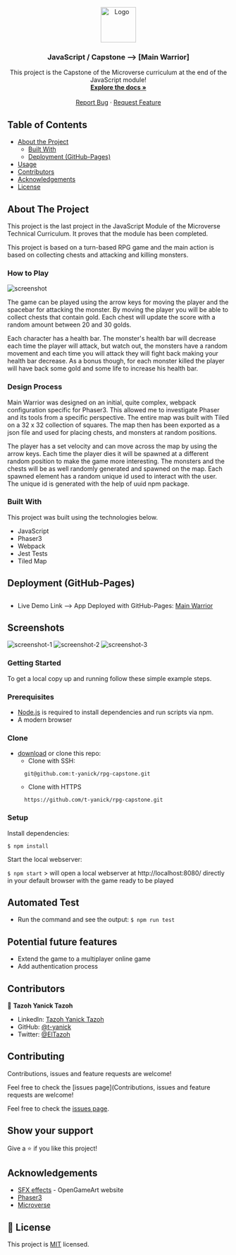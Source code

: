 <p align="center">
     <a href="https://github.com/t-yanick/rpg-capstone">
    <img src="assets/readme/microverse.png" alt="Logo" width="80" height="80">
  </a>

  <h3 align="center">JavaScript / Capstone --> [Main Warrior]</h3>

  <p align="center">
    This project is the Capstone of the Microverse curriculum at the end of the JavaScript module!
    <br />
    <a href="https://github.com/t-yanick/rpg-capstone"><strong>Explore the docs »</strong></a>
    <br />
    <br />
    <a href="https://github.com/t-yanick/rpg-capstone/issues">Report Bug</a>
    ·
    <a href="https://github.com/t-yanick/rpg-capstone/issues">Request Feature</a>
  </p>
</p>

<!-- TABLE OF CONTENTS -->
## Table of Contents

* [About the Project](#about-the-project)
  * [Built With](#built-with)
  * [Deployment (GitHub-Pages)](#deployment-(gitHub-pages))
* [Usage](#usage)
* [Contributors](#contributors)
* [Acknowledgements](#acknowledgements)
* [License](#license)

<!-- ABOUT THE PROJECT -->
## About The Project

This project is the last project in the JavaScript Module of the Microverse Technical Curriculum. It proves that the module has been completed.

This project is based on a turn-based RPG game and the main action is based on collecting chests and attacking and killing monsters.

### How to Play

![screenshot](assets/readme/controls.png)

The game can be played using the arrow keys for moving the player and the spacebar for attacking the monster.
By moving the player you will be able to collect chests that contain gold. Each chest will update the score with a random amount between 20 and 30 golds.

Each character has a health bar. The monster's health bar will decrease each time the player will attack, but watch out, the monsters have a random movement and each time you will attack they will fight back making your health bar decrease.
As a bonus though, for each monster killed the player will have back some gold and some life to increase his health bar.

### Design Process

Main Warrior was designed on an initial, quite complex, webpack configuration specific for Phaser3. This allowed me to investigate Phaser and its tools from a specific perspective. The entire map was built with Tiled on a 32 x 32 collection of squares. The map then has been exported as a json file and used for placing chests, and monsters at random positions.

The player has a set velocity and can move across the map by using the arrow keys. Each time the player dies it will be spawned at a different random position to make the game more interesting. The monsters and the chests will be as well randomly generated and spawned on the map. Each spawned element has a random unique id used to interact with the user. The unique id is generated with the help of uuid npm package.

### Built With
This project was built using the technologies below.
* JavaScript
* Phaser3
* Webpack
* Jest Tests
* Tiled Map

<!-- Live Demo -->
## Deployment (GitHub-Pages)
##
* Live Demo Link --> App Deployed with GitHub-Pages: [Main Warrior]()

## Screenshots
![screenshot-1](assets/readme/screenshot1.png)
![screenshot-2](assets/readme/screenshot2.png)
![screenshot-3](assets/readme/screenshot3.png)

### Getting Started

To get a local copy up and running follow these simple example steps.

### Prerequisites

 * [Node.js](https://nodejs.org/) is required to install dependencies and run scripts via npm.
 * A modern browser

### Clone
* [download](https://github.com/t-yanick/rpg-capstone/archive/refs/heads/development.zip) or clone this repo:
  - Clone with SSH:
  ```
    git@github.com:t-yanick/rpg-capstone.git
  ```
  - Clone with HTTPS
  ```
    https://github.com/t-yanick/rpg-capstone.git

### Setup

Install dependencies:

```
$ npm install
```

Start the local webserver:

```$ npm start``` > will open a local webserver at http://localhost:8080/ directly in your default browser with the game ready to be played

  ## Automated Test

* Run the command and see the output:
```$ npm run test```


 ## Potential future features
- Extend the game to a multiplayer online game
- Add authentication process

## Contributors

👤 **Tazoh Yanick Tazoh**

- LinkedIn: [Tazoh Yanick Tazoh](https://www.linkedin.com/in/tazoh-yanick-tazoh/)
- GitHub: [@t-yanick](https://github.com/t-yanick)
- Twitter: [@ElTazoh](https://twitter.com/ElTazoh)

## Contributing

Contributions, issues and feature requests are welcome!

Feel free to check the [issues page](Contributions, issues and feature requests are welcome!

Feel free to check the [issues page](https://github.com/t-yanick/rpg-capstone/issues).


## Show your support

Give a :star: if you like this project!

<!-- ACKNOWLEDGEMENTS -->
## Acknowledgements
* [SFX effects](https://opengameart.org/) - OpenGameArt website
* [Phaser3](https://phaser.io/phaser3) 
* [Microverse](https://www.microverse.org/)

## 📝 License

This project is [MIT](https://opensource.org/licenses/MIT) licensed.



